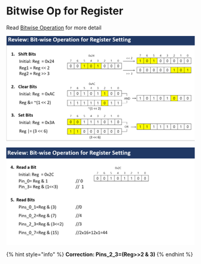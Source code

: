 # Bitwise Op for Register

Read [Bitwise Operation](../../c-programming/c-programming-review/bitwise-operation.md) for more detail

![](<../../.gitbook/assets/image (37).png>)

![](<../../.gitbook/assets/image (24).png>)

{% hint style="info" %}
**Correction: Pins\_2\_3=(Reg>>2 & 3)**
{% endhint %}
